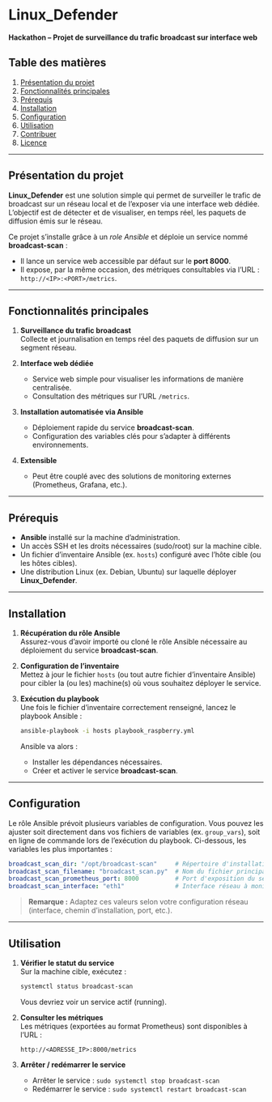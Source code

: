 # Linux_Defender

**Hackathon – Projet de surveillance du trafic broadcast sur interface web**

## Table des matières

1. [Présentation du projet](#présentation-du-projet)  
2. [Fonctionnalités principales](#fonctionnalités-principales)  
4. [Prérequis](#prérequis)  
5. [Installation](#installation)  
6. [Configuration](#configuration)  
7. [Utilisation](#utilisation)  
8. [Contribuer](#contribuer)  
9. [Licence](#licence)

---

## Présentation du projet

**Linux_Defender** est une solution simple qui permet de surveiller le trafic de broadcast sur un réseau local et de l’exposer via une interface web dédiée. L’objectif est de détecter et de visualiser, en temps réel, les paquets de diffusion émis sur le réseau.

Ce projet s’installe grâce à un _role Ansible_ et déploie un service nommé **broadcast-scan** :  
- Il lance un service web accessible par défaut sur le **port 8000**.  
- Il expose, par la même occasion, des métriques consultables via l’URL : `http://<IP>:<PORT>/metrics`.

---

## Fonctionnalités principales

1. **Surveillance du trafic broadcast**  
   Collecte et journalisation en temps réel des paquets de diffusion sur un segment réseau.

2. **Interface web dédiée**  
   - Service web simple pour visualiser les informations de manière centralisée.  
   - Consultation des métriques sur l’URL `/metrics`.

3. **Installation automatisée via Ansible**  
   - Déploiement rapide du service **broadcast-scan**.  
   - Configuration des variables clés pour s’adapter à différents environnements.

4. **Extensible**  
   - Peut être couplé avec des solutions de monitoring externes (Prometheus, Grafana, etc.).

---

## Prérequis

- **Ansible** installé sur la machine d’administration.  
- Un accès SSH et les droits nécessaires (sudo/root) sur la machine cible.  
- Un fichier d’inventaire Ansible (ex. `hosts`) configuré avec l’hôte cible (ou les hôtes cibles).  
- Une distribution Linux (ex. Debian, Ubuntu) sur laquelle déployer **Linux_Defender**.

---

## Installation

1. **Récupération du rôle Ansible**  
   Assurez-vous d’avoir importé ou cloné le rôle Ansible nécessaire au déploiement du service **broadcast-scan**.

2. **Configuration de l’inventaire**  
   Mettez à jour le fichier `hosts` (ou tout autre fichier d’inventaire Ansible) pour cibler la (ou les) machine(s) où vous souhaitez déployer le service.

3. **Exécution du playbook**  
   Une fois le fichier d’inventaire correctement renseigné, lancez le playbook Ansible :

   ```bash
   ansible-playbook -i hosts playbook_raspberry.yml
   ```

   Ansible va alors :  
   - Installer les dépendances nécessaires.  
   - Créer et activer le service **broadcast-scan**.  

---

## Configuration

Le rôle Ansible prévoit plusieurs variables de configuration. Vous pouvez les ajuster soit directement dans vos fichiers de variables (ex. `group_vars`), soit en ligne de commande lors de l’exécution du playbook. Ci-dessous, les variables les plus importantes :

```yaml
broadcast_scan_dir: "/opt/broadcast-scan"     # Répertoire d'installation/stockage
broadcast_scan_filename: "broadcast_scan.py"  # Nom du fichier principal
broadcast_scan_prometheus_port: 8000          # Port d'exposition du service web
broadcast_scan_interface: "eth1"              # Interface réseau à monitorer
```

> **Remarque :** Adaptez ces valeurs selon votre configuration réseau (interface, chemin d’installation, port, etc.).

---

## Utilisation

1. **Vérifier le statut du service**  
   Sur la machine cible, exécutez :

   ```bash
   systemctl status broadcast-scan
   ```
   Vous devriez voir un service actif (running).

2. **Consulter les métriques**  
   Les métriques (exportées au format Prometheus) sont disponibles à l’URL :

   ```
   http://<ADRESSE_IP>:8000/metrics
   ```

3. **Arrêter / redémarrer le service**  
   - Arrêter le service : `sudo systemctl stop broadcast-scan`  
   - Redémarrer le service : `sudo systemctl restart broadcast-scan`  
